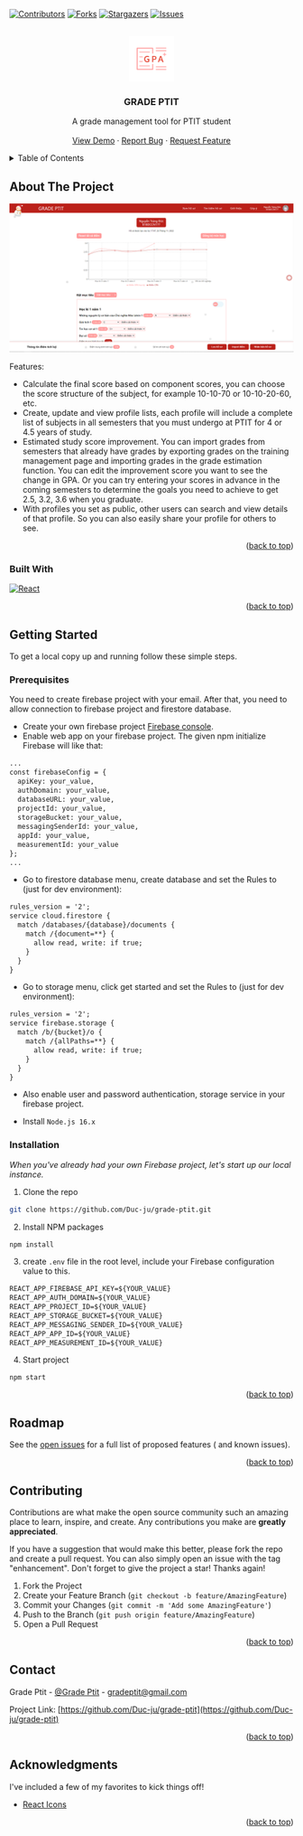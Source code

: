 <a name="readme-top"></a>

[![Contributors][contributors-shield]][contributors-url]
[![Forks][forks-shield]][forks-url]
[![Stargazers][stars-shield]][stars-url]
[![Issues][issues-shield]][issues-url]



<!-- PROJECT LOGO -->
<br />
<div align="center">
  <a href="https://github.com/Duc-ju/grade-ptit">
    <img src="images/logo.png" alt="Logo" width="80" height="80">
  </a>

<h3 align="center">GRADE PTIT</h3>

  <p align="center">
    A grade management tool for PTIT student
    <br />
    <br />
    <a href="https://gradeptit.web.app/">View Demo</a>
    ·
    <a href="https://github.com/Duc-ju/grade-ptit/issues">Report Bug</a>
    ·
    <a href="https://github.com/Duc-ju/grade-ptit/issues">Request Feature</a>
  </p>
</div>



<!-- TABLE OF CONTENTS -->
<details>
  <summary>Table of Contents</summary>
  <ol>
    <li>
      <a href="#about-the-project">About The Project</a>
      <ul>
        <li><a href="#built-with">Built With</a></li>
      </ul>
    </li>
    <li>
      <a href="#getting-started">Getting Started</a>
      <ul>
        <li><a href="#prerequisites">Prerequisites</a></li>
        <li><a href="#installation">Installation</a></li>
      </ul>
    </li>
    <li><a href="#roadmap">Roadmap</a></li>
    <li><a href="#contributing">Contributing</a></li>
    <li><a href="#contact">Contact</a></li>
    <li><a href="#acknowledgments">Acknowledgments</a></li>
  </ol>
</details>

## About The Project

[![Product Name Screen Shot][product-screenshot]](https://example.com)

Features:

* Calculate the final score based on component scores, you can choose the score structure of the subject, for example
  10-10-70 or 10-10-20-60, etc.
* Create, update and view profile lists, each profile will include a complete list of subjects in all semesters that you
  must undergo at PTIT for 4 or 4.5 years of study.
* Estimated study score improvement. You can import grades from semesters that already have grades by exporting grades
  on the training management page and importing grades in the grade estimation function. You can edit the improvement
  score you want to see the change in GPA. Or you can try entering your scores in advance in the coming semesters to
  determine the goals you need to achieve to get 2.5, 3.2, 3.6 when you graduate.
* With profiles you set as public, other users can search and view details of that profile. So you can also easily share
  your profile for others to see.

<p align="right">(<a href="#readme-top">back to top</a>)</p>

### Built With

[![React][React.js]][React-url]

<p align="right">(<a href="#readme-top">back to top</a>)</p>

## Getting Started

To get a local copy up and running follow these simple steps.

### Prerequisites

You need to create firebase project with your email. After that, you need to allow connection to firebase project and
firestore database.

* Create your own firebase project [Firebase console](https://console.firebase.google.com/).
* Enable web app on your firebase project. The given npm initialize Firebase will like that:

```
...
const firebaseConfig = {
  apiKey: your_value,
  authDomain: your_value,
  databaseURL: your_value,
  projectId: your_value,
  storageBucket: your_value,
  messagingSenderId: your_value,
  appId: your_value,
  measurementId: your_value
};
...
```

* Go to firestore database menu, create database and set the Rules to (just for dev environment):

```
rules_version = '2';
service cloud.firestore {
  match /databases/{database}/documents {
    match /{document=**} {
      allow read, write: if true;
    }
  }
}
```

* Go to storage menu, click get started and set the Rules to (just for dev environment):

```
rules_version = '2';
service firebase.storage {
  match /b/{bucket}/o {
    match /{allPaths=**} {
      allow read, write: if true;
    }
  }
}
```

* Also enable user and password authentication, storage service in your firebase project.

* Install `Node.js 16.x`

### Installation

_When you've already had your own Firebase project, let's start up our local instance._

1. Clone the repo

```sh
git clone https://github.com/Duc-ju/grade-ptit.git
```

2. Install NPM packages

```sh
npm install
```

3. create `.env` file in the root level, include your Firebase configuration value to this.

```
REACT_APP_FIREBASE_API_KEY=${YOUR_VALUE}
REACT_APP_AUTH_DOMAIN=${YOUR_VALUE}
REACT_APP_PROJECT_ID=${YOUR_VALUE}
REACT_APP_STORAGE_BUCKET=${YOUR_VALUE}
REACT_APP_MESSAGING_SENDER_ID=${YOUR_VALUE}
REACT_APP_APP_ID=${YOUR_VALUE}
REACT_APP_MEASUREMENT_ID=${YOUR_VALUE}
```

4. Start project

```
npm start
```

<p align="right">(<a href="#readme-top">back to top</a>)</p>

## Roadmap

See the [open issues](https://github.com/Duc-ju/grade-ptit/issues) for a full list of proposed features (
and known issues).

<p align="right">(<a href="#readme-top">back to top</a>)</p>

## Contributing

Contributions are what make the open source community such an amazing place to learn, inspire, and create. Any
contributions you make are **greatly appreciated**.

If you have a suggestion that would make this better, please fork the repo and create a pull request. You can also
simply open an issue with the tag "enhancement".
Don't forget to give the project a star! Thanks again!

1. Fork the Project
2. Create your Feature Branch (`git checkout -b feature/AmazingFeature`)
3. Commit your Changes (`git commit -m 'Add some AmazingFeature'`)
4. Push to the Branch (`git push origin feature/AmazingFeature`)
5. Open a Pull Request

<p align="right">(<a href="#readme-top">back to top</a>)</p>

## Contact

Grade Ptit - [@Grade Ptit](https://www.facebook.com/gradeptit) - gradeptit@gmail.com

Project Link: [https://github.com/Duc-ju/grade-ptit](https://github.com/Duc-ju/grade-ptit)

<p align="right">(<a href="#readme-top">back to top</a>)</p>

## Acknowledgments

I've included a few of my favorites to kick things off!

* [React Icons](https://react-icons.github.io/react-icons/search)

<p align="right">(<a href="#readme-top">back to top</a>)</p>



<!-- MARKDOWN LINKS & IMAGES -->
<!-- https://www.markdownguide.org/basic-syntax/#reference-style-links -->

[contributors-shield]: https://img.shields.io/github/contributors/Duc-ju/grade-ptit.svg?style=for-the-badge

[contributors-url]: https://github.com/Duc-ju/grade-ptit/graphs/contributors

[forks-shield]: https://img.shields.io/github/forks/Duc-ju/grade-ptit.svg?style=for-the-badge

[forks-url]: https://github.com/Duc-ju/grade-ptit/network/members

[stars-shield]: https://img.shields.io/github/stars/Duc-ju/grade-ptit.svg?style=for-the-badge

[stars-url]: https://github.com/Duc-ju/grade-ptit/stargazers

[issues-shield]: https://img.shields.io/github/issues/Duc-ju/grade-ptit.svg?style=for-the-badge

[issues-url]: https://github.com/Duc-ju/grade-ptit/issues

[linkedin-shield]: https://img.shields.io/badge/-LinkedIn-black.svg?style=for-the-badge&logo=linkedin&colorB=555

[product-screenshot]: images/screenshot.png

[React.js]: https://img.shields.io/badge/React-20232A?style=for-the-badge&logo=react&logoColor=61DAFB

[React-url]: https://reactjs.org/